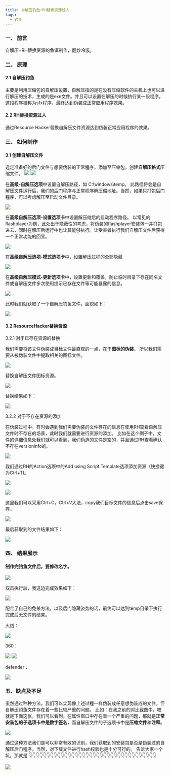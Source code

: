 ```yaml
---
title: 自解压钓鱼+RH替换资源过人
tags:
  - 钓鱼
---
```


### 一、 前言

自解压+RH替换资源的鱼饵制作，翻炒冷饭。

### 二、 原理
#### 2.1 自解压钓鱼
主要是利用压缩包的自解压设置，自解压指的是在没有压缩软件的主机上也可以进行解压的技术，生成的是exe文件。并且可以设置在解压的时候执行某一段程序，这段程序被称为sfx程序，最终达到伪装成正常应用程序效果。

#### 2.2 RH替换资源过人
通过Resource Hacker替换自解压文件资源达到伪装正常应用程序的效果。

### 三、 如何制作

#### 3.1 创建自解压文件
选定准备好的后门文件与想要伪装的正常程序，添加至压缩包，创建**自解压格式**压缩文件。
![](https://p2.ssl.qhimg.com/t0162dd246119438c7d.png)
![](https://p2.ssl.qhimg.com/t01eb86c60de7675c6d.png)

在**高级-自解压选项**中设置自解压路径，如 C:\windows\temp。
此路径将会是自解压文件运行后，我们的后门程序与正常程序解压缩地址。当然，如果只打包后门程序，可以考虑解压至启动文件目录。

![](https://p0.ssl.qhimg.com/t010cd55d3d993f10eb.png)

在**高级自解压选项-设置选项卡**中设置解压缩后的启动程序路径。
以常见的flashplayer为例，此处出于隐蔽性的考虑，将伪装的flashplayer安装包一并打包进去，同时在解压后运行中也让其能够执行。让受害者执行我们自解压文件后获得一个正常功能的回显。

![](https://p0.ssl.qhimg.com/t01ae871c57b4c5a408.png)

在**高级自解压选项-模式选项卡**中，设置解压过程的全部隐藏

![](https://p0.ssl.qhimg.com/t0192ebfe38e8c31d14.png)

在**高级自解压模式-更新选项卡**中，设置更新和覆盖，防止临时目录下存在同名文件或自解压文件多次使用提示已存在文件等可能暴露的信息。

![](https://p2.ssl.qhimg.com/t0103a3b30fe675a339.png)

此时我们就获取了一个自解压钓鱼文件，面貌如下：

![](https://p4.ssl.qhimg.com/t0137db846cf40d7e95.png)

#### 3.2 ResourceHacker替换资源

3.2.1 对于已存在资源的替换

我们需要将该文件伪装成目标文件最直观的一点，在于**图标的伪装**。
所以我们需要从被伪装文件中提取相关的图标文件。

![](https://p3.ssl.qhimg.com/t01f85f18b19a5cfd4c.png)

替换自解压文件图标资源。

![](https://p3.ssl.qhimg.com/t01d2f540cf9fd9090d.png)

替换结果如下：

![](https://p3.ssl.qhimg.com/t01ed9fcb2a274280a1.png)

3.2.2 对于不存在资源的添加

在伪装过程中，有时会遇到我们需要伪装的文件存在的信息在使用RH查看自解压文件时不存在的场景，此时我们就需要进行资源的添加。
比如在这个例子中，文件的详细信息处我们就可以看到，我们伪造的文件是空的，并且通过RH查看确认不存在versioninfo的。

![](https://p0.ssl.qhimg.com/t01e39caf44f1d10635.png)

我们通过RH的Action选项中的Add using Script Template选项添加资源（快捷键为Ctrl+T)。

![](https://p2.ssl.qhimg.com/t01761f16d26660517f.png)

![](https://p0.ssl.qhimg.com/t01e8eced216201afb3.png)

这里我们可以采用Ctrl+C，Ctrl+V大法，copy我们目标文件的信息后点击save保存。

![](https://p4.ssl.qhimg.com/t01a9ac74dd30c56c17.png)

最后获取到的文件结果如下：

![](https://p3.ssl.qhimg.com/t015d56e1147b819f15.png)

### 四、 结果展示

#### 制作完钓鱼文件后，要修改名字。

![](https://p5.ssl.qhimg.com/t01571c9b4772877957.png)

双击执行后，我这边完成效果如下：

![](https://p1.ssl.qhimg.com/t0116496c7a073abfe8.png)

配合了自己的免杀方法，以及后门隐藏姿势的话，最终可以达到temp目录下执行完成后无文件的结果。

火绒：

![](https://p3.ssl.qhimg.com/t01bfcfe776fe96ca9c.png)

360：

![](https://p2.ssl.qhimg.com/t01301400a9cf76be10.png)
![](https://p4.ssl.qhimg.com/t0104109160e61c567f.png)

defender：

![](https://p3.ssl.qhimg.com/t01da1831024aea79a3.png)

### 五、缺点及不足

虽然通过种种方法，我们可以实现像上述过程一样伪装成任意想伪装成的文件，但自解压钓鱼文件存在着一些比较严重的问题。
比如：在我之前的对比截图中，嗯就是下面这张，我们可以看到，在属性窗口中存在着一个严重的问题，那就是**正常安装包的子选项卡中是数字签名**，而自解压文件的子选项卡中是**压缩文件**和**注释**。

![](https://p0.ssl.qhimg.com/t01e39caf44f1d10635.png)

通过这种方法我们是可以非常有效的识别，我们获取到的安装包是否是伪装过的自解压后门程序。当然，对下载文件进行hash校验也是十分可行的。
告诉大家一个坑，那就是
👇👇👇👇👇👇👇👇👇👇👇👇👇👇👇👇👇👇👇👇👇👇👇👇👇👇👇👇👇👇👇👇👇👇👇👇

![](https://p4.ssl.qhimg.com/t01a7916e0a5e80f4d0.png)
